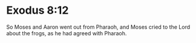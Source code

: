 # Exodus 8:12

So Moses and Aaron went out from Pharaoh, and Moses cried to the Lord about the frogs, as he had agreed with Pharaoh.
